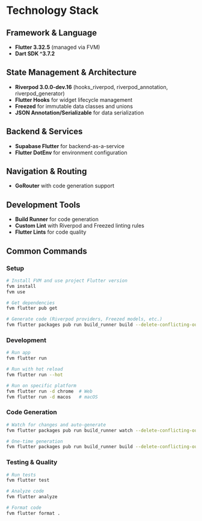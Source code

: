 # Technology Stack

## Framework & Language
- **Flutter 3.32.5** (managed via FVM)
- **Dart SDK ^3.7.2**

## State Management & Architecture
- **Riverpod 3.0.0-dev.16** (hooks_riverpod, riverpod_annotation, riverpod_generator)
- **Flutter Hooks** for widget lifecycle management
- **Freezed** for immutable data classes and unions
- **JSON Annotation/Serializable** for data serialization

## Backend & Services
- **Supabase Flutter** for backend-as-a-service
- **Flutter DotEnv** for environment configuration

## Navigation & Routing
- **GoRouter** with code generation support

## Development Tools
- **Build Runner** for code generation
- **Custom Lint** with Riverpod and Freezed linting rules
- **Flutter Lints** for code quality

## Common Commands

### Setup
```bash
# Install FVM and use project Flutter version
fvm install
fvm use

# Get dependencies
fvm flutter pub get

# Generate code (Riverpod providers, Freezed models, etc.)
fvm flutter packages pub run build_runner build --delete-conflicting-outputs
```

### Development
```bash
# Run app
fvm flutter run

# Run with hot reload
fvm flutter run --hot

# Run on specific platform
fvm flutter run -d chrome  # Web
fvm flutter run -d macos   # macOS
```

### Code Generation
```bash
# Watch for changes and auto-generate
fvm flutter packages pub run build_runner watch --delete-conflicting-outputs

# One-time generation
fvm flutter packages pub run build_runner build --delete-conflicting-outputs
```

### Testing & Quality
```bash
# Run tests
fvm flutter test

# Analyze code
fvm flutter analyze

# Format code
fvm flutter format .
```